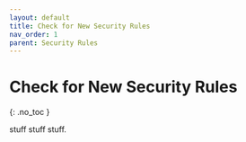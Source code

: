 ```yaml
---
layout: default
title: Check for New Security Rules
nav_order: 1
parent: Security Rules
---
```


# Check for New Security Rules
{: .no_toc }

stuff stuff stuff.
